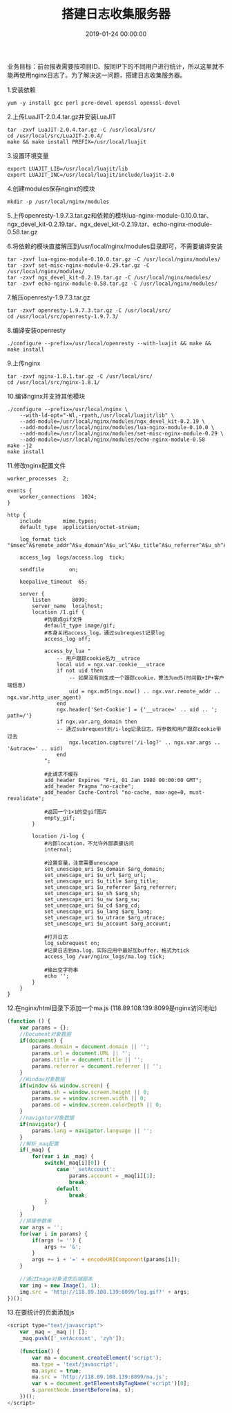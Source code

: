 ﻿---
layout: post
title: 搭建日志收集服务器
date: 2019-01-24 00:00:00
categories: 大数据
tags: Flume
photos: https://i.loli.net/2019/07/04/5d1d6a435d12698064.jpg
---

业务目标：前台报表需要按项目ID、按同IP下的不同用户进行统计，所以这里就不能再使用nginx日志了。为了解决这一问题，搭建日志收集服务器。

1.安装依赖

```shell
yum -y install gcc perl pcre-devel openssl openssl-devel
```

2.上传LuaJIT-2.0.4.tar.gz并安装LuaJIT

```shell
tar -zxvf LuaJIT-2.0.4.tar.gz -C /usr/local/src/
cd /usr/local/src/LuaJIT-2.0.4/
make && make install PREFIX=/usr/local/luajit
```

3.设置环境变量

```shell
export LUAJIT_LIB=/usr/local/luajit/lib
export LUAJIT_INC=/usr/local/luajit/include/luajit-2.0
```

4.创建modules保存nginx的模块

```shell
mkdir -p /usr/local/nginx/modules
```

5.上传openresty-1.9.7.3.tar.gz和依赖的模块lua-nginx-module-0.10.0.tar、ngx_devel_kit-0.2.19.tar、ngx_devel_kit-0.2.19.tar、echo-nginx-module-0.58.tar.gz

6.将依赖的模块直接解压到/usr/local/nginx/modules目录即可，不需要编译安装

```shell
tar -zxvf lua-nginx-module-0.10.0.tar.gz -C /usr/local/nginx/modules/
tar -zxvf set-misc-nginx-module-0.29.tar.gz -C /usr/local/nginx/modules/
tar -zxvf ngx_devel_kit-0.2.19.tar.gz -C /usr/local/nginx/modules/
tar -zxvf echo-nginx-module-0.58.tar.gz -C /usr/local/nginx/modules/
```

7.解压openresty-1.9.7.3.tar.gz

```she
tar -zxvf openresty-1.9.7.3.tar.gz -C /usr/local/src/
cd /usr/local/src/openresty-1.9.7.3/
```

8.编译安装openresty

```shell
./configure --prefix=/usr/local/openresty --with-luajit && make && make install
```

9.上传nginx

```shell
tar -zxvf nginx-1.8.1.tar.gz -C /usr/local/src/
cd /usr/local/src/nginx-1.8.1/
```

10.编译nginx并支持其他模块

```shell
./configure --prefix=/usr/local/nginx \
	--with-ld-opt="-Wl,-rpath,/usr/local/luajit/lib" \
    --add-module=/usr/local/nginx/modules/ngx_devel_kit-0.2.19 \
    --add-module=/usr/local/nginx/modules/lua-nginx-module-0.10.0 \
    --add-module=/usr/local/nginx/modules/set-misc-nginx-module-0.29 \
    --add-module=/usr/local/nginx/modules/echo-nginx-module-0.58 
make -j2
make install
```

11.修改nginx配置文件

```shell
worker_processes  2;

events {
    worker_connections  1024;
}

http {
    include       mime.types;
    default_type  application/octet-stream;

    log_format tick "$msec^A$remote_addr^A$u_domain^A$u_url^A$u_title^A$u_referrer^A$u_sh^A$u_sw^A$u_cd^A$u_lang^A$http_user_agent^A$u_utrace^A$u_account";
    
    access_log  logs/access.log  tick;

    sendfile        on;

    keepalive_timeout  65;

    server {
        listen       8099;
        server_name  localhost;
		location /1.gif {
			#伪装成gif文件
			default_type image/gif;    
			#本身关闭access_log，通过subrequest记录log
			access_log off;
		
			access_by_lua "
				-- 用户跟踪cookie名为__utrace
				local uid = ngx.var.cookie___utrace        
				if not uid then
					-- 如果没有则生成一个跟踪cookie，算法为md5(时间戳+IP+客户端信息)
					uid = ngx.md5(ngx.now() .. ngx.var.remote_addr .. ngx.var.http_user_agent)
				end 
				ngx.header['Set-Cookie'] = {'__utrace=' .. uid .. '; path=/'}
				if ngx.var.arg_domain then
				-- 通过subrequest到/i-log记录日志，将参数和用户跟踪cookie带过去
					ngx.location.capture('/i-log?' .. ngx.var.args .. '&utrace=' .. uid)
				end 
			";  
		
			#此请求不缓存
			add_header Expires "Fri, 01 Jan 1980 00:00:00 GMT";
			add_header Pragma "no-cache";
			add_header Cache-Control "no-cache, max-age=0, must-revalidate";
		
			#返回一个1×1的空gif图片
			empty_gif;
		}   
	
		location /i-log {
			#内部location，不允许外部直接访问
			internal;
		
			#设置变量，注意需要unescape
			set_unescape_uri $u_domain $arg_domain;
			set_unescape_uri $u_url $arg_url;
			set_unescape_uri $u_title $arg_title;
			set_unescape_uri $u_referrer $arg_referrer;
			set_unescape_uri $u_sh $arg_sh;
			set_unescape_uri $u_sw $arg_sw;
			set_unescape_uri $u_cd $arg_cd;
			set_unescape_uri $u_lang $arg_lang;
			set_unescape_uri $u_utrace $arg_utrace;
			set_unescape_uri $u_account $arg_account;
		
			#打开日志
			log_subrequest on;
			#记录日志到ma.log，实际应用中最好加buffer，格式为tick
			access_log /var/nginx_logs/ma.log tick;
		
			#输出空字符串
			echo '';
		}
    }
}
```

12.在nginx/html目录下添加一个ma.js (118.89.108.139:8099是nginx访问地址)

```javascript
(function () {
    var params = {};
    //Document对象数据
    if(document) {
        params.domain = document.domain || ''; 
        params.url = document.URL || ''; 
        params.title = document.title || ''; 
        params.referrer = document.referrer || ''; 
    }   
    //Window对象数据
    if(window && window.screen) {
        params.sh = window.screen.height || 0;
        params.sw = window.screen.width || 0;
        params.cd = window.screen.colorDepth || 0;
    }   
    //navigator对象数据
    if(navigator) {
        params.lang = navigator.language || ''; 
    }   
    //解析_maq配置
    if(_maq) {
        for(var i in _maq) {
            switch(_maq[i][0]) {
                case '_setAccount':
                    params.account = _maq[i][1];
                    break;
                default:
                    break;
            }   
        }   
    }   
    //拼接参数串
    var args = ''; 
    for(var i in params) {
        if(args != '') {
            args += '&';
        }   
        args += i + '=' + encodeURIComponent(params[i]);
    }   
 
    //通过Image对象请求后端脚本
    var img = new Image(1, 1); 
    img.src = 'http://118.89.108.139:8099/log.gif?' + args;
})();
```

13.在要统计的页面添加js

```javascript
<script type="text/javascript">
	var _maq = _maq || [];
	_maq.push(['_setAccount', 'zyh']);
 
	(function() {
		var ma = document.createElement('script'); 
		ma.type = 'text/javascript';
		ma.async = true;
		ma.src = 'http://118.89.108.139:8099/ma.js';
		var s = document.getElementsByTagName('script')[0]; 
		s.parentNode.insertBefore(ma, s);
	})();
</script>
```